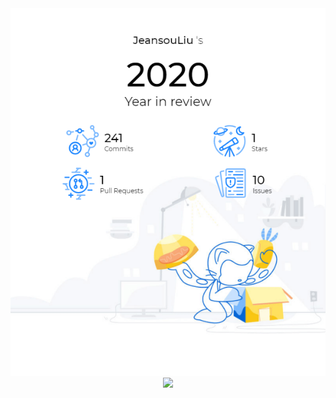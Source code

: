 <center><img src="https://raw.githubusercontent.com/JeansouLiu/JeansouLiu/main/JeansouLiu's-report.png">
<img src='https://tool.liumingye.cn/bingimg/img.php'></center>
